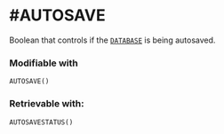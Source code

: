 # #AUTOSAVE
Boolean that controls if the [`DATABASE`](https://github.com/NeedleChat/NeedleDB/blob/docs/docs/DATABASE.md) is being autosaved.

### Modifiable with
`AUTOSAVE()`

### Retrievable with:
`AUTOSAVESTATUS()`
